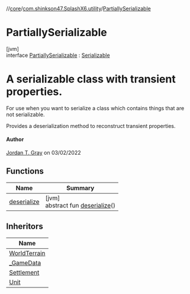 //[core](../../../index.md)/[com.shinkson47.SplashX6.utility](../index.md)/[PartiallySerializable](index.md)

# PartiallySerializable

[jvm]\
interface [PartiallySerializable](index.md) : [Serializable](https://docs.oracle.com/javase/8/docs/api/java/io/Serializable.html)

# A serializable class with transient properties.

For use when you want to serialize a class which contains things that are not serializable.

Provides a deserialization method to reconstruct transient properties.

#### Author

[Jordan T. Gray](https://www.shinkson47.in) on 03/02/2022

## Functions

| Name | Summary |
|---|---|
| [deserialize](deserialize.md) | [jvm]<br>abstract fun [deserialize](deserialize.md)() |

## Inheritors

| Name |
|---|
| [WorldTerrain](../../com.shinkson47.SplashX6.game.world/-world-terrain/index.md) |
| [_GameData](../../com.shinkson47.SplashX6.game/_-game-data/index.md) |
| [Settlement](../../com.shinkson47.SplashX6.game.cities/-settlement/index.md) |
| [Unit](../../com.shinkson47.SplashX6.game.units/-unit/index.md) |
